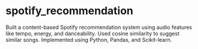 # spotify_recommendation
Built a content-based Spotify recommendation system using audio features like tempo, energy, and danceability. Used cosine similarity to suggest similar songs. Implemented using Python, Pandas, and Scikit-learn. 

